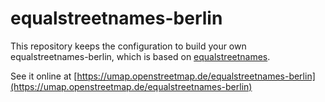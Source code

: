 # equalstreetnames-berlin

This repository keeps the configuration to build your own equalstreetnames-berlin, which is based on [equalstreetnames](https://github.com/openknowledgebe/equalstreetnames).

See it online at [https://umap.openstreetmap.de/equalstreetnames-berlin](https://umap.openstreetmap.de/equalstreetnames-berlin)


